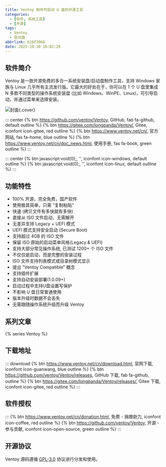 ```yaml
---
title: Ventoy 制作可启动 U 盘的开源工具
categories:
  - [软件, 系统工具]
  - [开源]
tags:
  - Ventoy
  - 启动盘
abbrlink: 616f3066
date: 2025-10-30 16:02:28
---
```


## 软件简介

Ventoy 是一款开源免费的多合一系统安装盘/启动盘制作工具，支持 Windows 家族与 Linux 几乎所有主流发行版。它最大的好处在于，你可以在 1 个 U 盘里集成 N 多款不同类型的操作系统安装盘 (比如 Windows、WinPE、Linux)，可引导启动，并通过菜单来选择安装。

![封面](/images/ventoy.png){.cover}

::: center
{% btn https://github.com/ventoy/Ventoy, GitHub, fab fa-github, default outline %}
{% btn https://gitee.com/longpanda/Ventoy/, Gitee, iconfont icon-gitee, red outline %}
{% btn https://www.ventoy.net/cn/, 官方网站, fas fa-home, blue outline %}
{% btn https://www.ventoy.net/cn/doc_news.html, 使用手册, fas fa-book, green outline %}
:::

::: center
{% btn javascript:void(0);, '', iconfont icon-windows, default outline %}
{% btn javascript:void(0);, '', iconfont icon-linux, default outline %}
:::

## 功能特性

- 100% 开源，完全免费，国产软件
- 使用极其简单，只需 “复制粘贴”
- 快速 (拷贝文件有多快就有多快)
- 直接从 ISO 文件启动，无需解开
- 无差异支持 Legacy + UEFI 模式
- UEFI 模式支持安全启动 (Secure Boot)
- 支持超过 4GB 的 ISO 文件
- 保留 ISO 原始的启动菜单风格(Legacy & UEFI)
- 支持大部分常见操作系统, 已测试 1200+ 个 ISO 文件
- 不仅仅是启动，而是完整的安装过程
- ISO 文件支持列表模式或目录树模式显示
- 提出 "Ventoy Compatible" 概念
- 支持插件扩展
- 支持自动安装部署(1.0.09+)
- 启动过程中支持U盘设置写保护
- 不影响 U 盘日常普通使用
- 版本升级时数据不会丢失
- 无需跟随操作系统升级而升级 Ventoy

## 系列文章

{% series Ventoy %}

## 下载地址

::: download
{% btn https://www.ventoy.net/cn/download.html, 官网下载, iconfont icon-guanwang, blue outline %}
{% btn https://github.com/ventoy/Ventoy/releases, GitHub 下载, fab fa-github, outline %}
{% btn https://gitee.com/longpanda/Ventoy/releases/, Gitee 下载, iconfont icon-gitee, red outline %}
:::

## 软件授权

:::
{% btn https://www.ventoy.net/cn/donation.html, 免费 - 捐赠助力, iconfont icon-coffee, red outline %}
{% btn https://github.com/ventoy/Ventoy, 开源 - 参与贡献, iconfont icon-open-source, green outline %}
:::

## 开源协议

Ventoy 源码遵循 [GPL-3.0](https://github.com/ventoy/Ventoy?tab=GPL-3.0-1-ov-file) 协议进行分发和使用。
